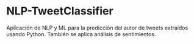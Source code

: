 # NLP-TweetClassifier
Aplicación de NLP y ML para la predicción del autor de tweets extraídos usando Python. También se aplica análisis de sentimientos.
